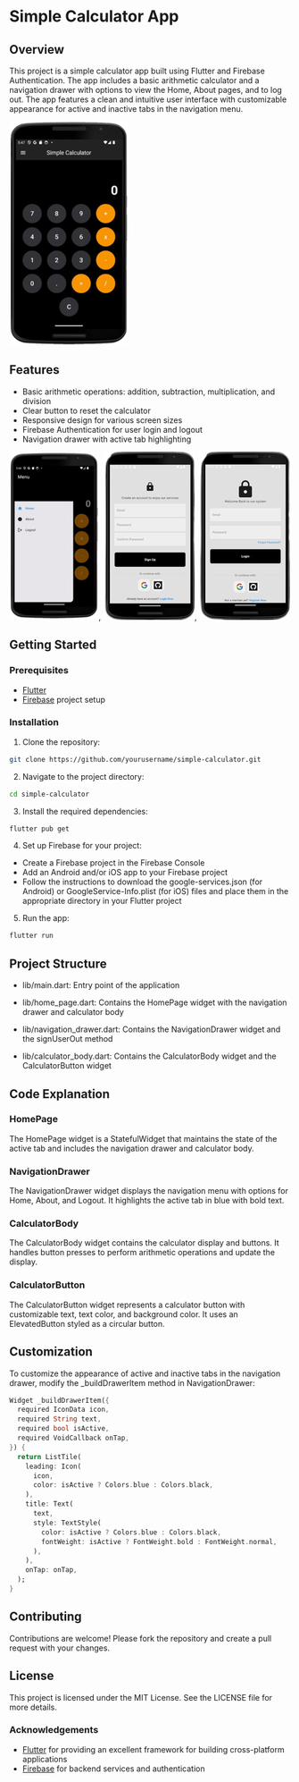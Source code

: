 # Simple Calculator App

## Overview

This project is a simple calculator app built using Flutter and Firebase Authentication. The app includes a basic arithmetic calculator and a navigation drawer with options to view the Home, About pages, and to log out. The app features a clean and intuitive user interface with customizable appearance for active and inactive tabs in the navigation menu.

![Calculator App](<./lib/images/homepage-removebg-preview (1).png>)

## Features

- Basic arithmetic operations: addition, subtraction, multiplication, and division
- Clear button to reset the calculator
- Responsive design for various screen sizes
- Firebase Authentication for user login and logout
- Navigation drawer with active tab highlighting

![Navigation Drawer](<./lib/images/MenuDrawer-removebg-preview%20(1).png>), ![Sign Up Page](./lib/images/signup-Page__1_-removebg-preview.png), ![Login Page](./lib/images/Login-Page__1_-removebg-preview.png)

## Getting Started

### Prerequisites

- [Flutter](https://flutter.dev/docs/get-started/install)
- [Firebase](https://firebase.google.com/) project setup

### Installation

1. Clone the repository:

```bash
git clone https://github.com/yourusername/simple-calculator.git
```

2. Navigate to the project directory:

```bash
cd simple-calculator
```

3. Install the required dependencies:

```bash
flutter pub get
```

4. Set up Firebase for your project:

- Create a Firebase project in the Firebase Console
- Add an Android and/or iOS app to your Firebase project
- Follow the instructions to download the google-services.json (for Android) or GoogleService-Info.plist (for iOS) files and place them in the appropriate directory in your Flutter project

5. Run the app:

```bash
flutter run
```

## Project Structure

- lib/main.dart: Entry point of the application

- lib/home_page.dart: Contains the HomePage widget with the navigation drawer and calculator body
- lib/navigation_drawer.dart: Contains the NavigationDrawer widget and the signUserOut method
- lib/calculator_body.dart: Contains the CalculatorBody widget and the CalculatorButton widget

## Code Explanation

### HomePage

The HomePage widget is a StatefulWidget that maintains the state of the active tab and includes the navigation drawer and calculator body.

### NavigationDrawer

The NavigationDrawer widget displays the navigation menu with options for Home, About, and Logout. It highlights the active tab in blue with bold text.

### CalculatorBody

The CalculatorBody widget contains the calculator display and buttons. It handles button presses to perform arithmetic operations and update the display.

### CalculatorButton

The CalculatorButton widget represents a calculator button with customizable text, text color, and background color. It uses an ElevatedButton styled as a circular button.

## Customization

To customize the appearance of active and inactive tabs in the navigation drawer, modify the \_buildDrawerItem method in NavigationDrawer:

```dart
Widget _buildDrawerItem({
  required IconData icon,
  required String text,
  required bool isActive,
  required VoidCallback onTap,
}) {
  return ListTile(
    leading: Icon(
      icon,
      color: isActive ? Colors.blue : Colors.black,
    ),
    title: Text(
      text,
      style: TextStyle(
        color: isActive ? Colors.blue : Colors.black,
        fontWeight: isActive ? FontWeight.bold : FontWeight.normal,
      ),
    ),
    onTap: onTap,
  );
}
```

## Contributing

Contributions are welcome! Please fork the repository and create a pull request with your changes.

## License

This project is licensed under the MIT License. See the LICENSE file for more details.

### Acknowledgements

- [Flutter](https://flutter.dev/) for providing an excellent framework for building cross-platform applications
- [Firebase](https://firebase.google.com/) for backend services and authentication
